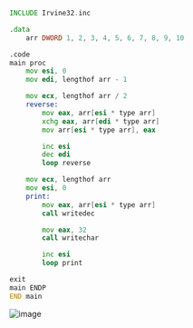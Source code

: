 ```asm
INCLUDE Irvine32.inc

.data
	arr DWORD 1, 2, 3, 4, 5, 6, 7, 8, 9, 10

.code	
main proc
	mov esi, 0
	mov edi, lengthof arr - 1

	mov ecx, lengthof arr / 2
	reverse:
		mov eax, arr[esi * type arr]
		xchg eax, arr[edi * type arr]
		mov arr[esi * type arr], eax

		inc esi
		dec edi
		loop reverse

	mov ecx, lengthof arr
	mov esi, 0
	print:
		mov eax, arr[esi * type arr]
		call writedec

		mov eax, 32
		call writechar

		inc esi
		loop print

exit
main ENDP
END main
```
![image](https://github.com/user-attachments/assets/ddd90d89-cd23-49d1-9c60-e381165ee740)
